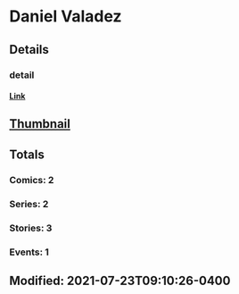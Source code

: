 # Daniel  Valadez 
## Details
### detail
#### [Link](http://marvel.com/comics/creators/13504/daniel_valadez?utm_campaign=apiRef&utm_source=225578a89fc76f3d20fbffda5d17a88d)
## [Thumbnail](http://i.annihil.us/u/prod/marvel/i/mg/b/40/image_not_available.jpg)
## Totals
### Comics: 2
### Series: 2
### Stories: 3
### Events: 1
## Modified: 2021-07-23T09:10:26-0400